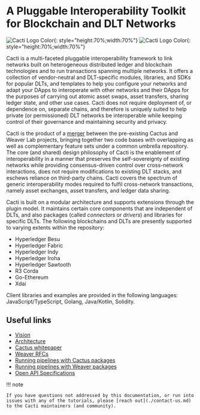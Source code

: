 # A Pluggable Interoperability Toolkit for Blockchain and DLT Networks

![Cacti Logo Color](./images/HL_Cacti_Logo_Color.png#gh-light-mode-only){: style="height:70%;width:70%"}
![Cacti Logo Color](./images/HL_Cacti_Logo_Colorreverse.svg#gh-dark-mode-only){: style="height:70%;width:70%"}

Cacti is a multi-faceted pluggable interoperability framework to link networks built on heterogeneous distributed ledger and blockchain technologies and to run transactions spanning multiple networks. It offers a collection of vendor-neutral and DLT-specific modules, libraries, and SDKs for popular DLTs, and templates to help you configure your networks and adapt your DApps to interoperate with other networks and their DApps for the purposes of carrying out atomic asset swaps, asset transfers, sharing ledger state, and other use cases. Cacti does not require deployment of, or dependence on, separate chains, and therefore is uniquely suited to help private (or permissioned) DLT networks be interoperable while keeping control of their governance and maintaining security and privacy.

Cacti is the product of a [merger](https://www.hyperledger.org/blog/2022/11/07/introducing-hyperledger-cacti-a-multi-faceted-pluggable-interoperability-framework) between the pre-existing Cactus and Weaver Lab projects, bringing together two code bases with overlapping as well as complementary feature sets under a common umbrella repository. The core (and shared) design philosophy of Cacti is the enablement of interoperability in a manner that preserves the self-sovereignty of existing networks while providing consensus-driven control over cross-network interactions, does not require modifications to existing DLT stacks, and eschews reliance on third-party chains. Cacti covers the spectrum of generic interoperability modes required to fulfil cross-network transactions, namely asset exchanges, asset transfers, and ledger data sharing.

Cacti is built on a modular architecture and supports extensions through the plugin model. It maintains certain core components that are independent of DLTs, and also packages (called _connectors_ or _drivers_) and libraries for specific DLTs. The following blockchains and DLTs are presently supported to varying extents within the repository:

* Hyperledger Besu
* Hyperledger Fabric
* Hyperledger Indy
* Hyperledger Iroha
* Hyperledger Sawtooth
* R3 Corda
* Go-Ethereum
* Xdai

Client libraries and examples are provided in the following languages: JavaScript/TypeScript, Golang, Java/Kotlin, Solidity.

## Useful links

* [Vision](./vision.md)
* [Architecture](./architecture.md)
* [Cactus whitepaper](https://github.com/hyperledger/cacti/blob/main/whitepaper/whitepaper.md)
* [Weaver RFCs](https://github.com/hyperledger/cacti/tree/main/weaver/rfcs)
* [Running pipelines with Cactus packages](./cactus/)
* [Running pipelines with Weaver packages](./weaver/)
* [Open API Specifications](./references/openapi/index.md)

!!! note

    If you have questions not addressed by this documentation, or run into issues with any of the tutorials, please [reach out](./contact-us.md) to the Cacti maintainers (and community).
